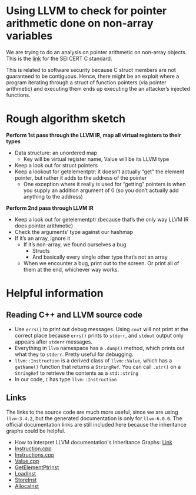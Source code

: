 # Using LLVM to check for pointer arithmetic done on non-array variables

We are trying to do an analysis on pointer arithmetic on non-array objects. This is the [link](https://www.securecoding.cert.org/confluence/display/c/ARR37-C.+Do+not+add+or+subtract+an+integer+to+a+pointer+to+a+non-array+object) for the SEI CERT C standard. 

This is related to software security because C struct members are not guaranteed to be contiguous. Hence, there might be an exploit where a program iterating through a struct of function pointers (via pointer arithmetic) and executing them ends up executing the an attacker’s injected functions.

# Rough algorithm sketch

**Perform 1st pass through the LLVM IR, map all virtual registers to their types**
* Data structure: an unordered map 
  * Key will be virtual register name, Value will be its LLVM type
* Keep a look out for struct pointers
* Keep a lookout for getelementptr: it doesn’t actually “get” the element pointer, but rather it adds to the address of the pointer
  * One exception where it really is used for “getting” pointers is when you supply an addition argument of 0 (so you don’t actually add anything to the address)

**Perform 2nd pass through LLVM IR**
* Keep a look out for getelementptr (because that’s the only way LLVM IR does pointer arithmetic)
* Check the arguments’ type against our hashmap
* If it’s an array, ignore it
  * If it’s non-array, we found ourselves a bug
    * Structs
    * And basically every single other type that’s not an array 
  * When we encounter a bug, print out to the screen. Or print all of them at the end, whichever way works.

# Helpful information

## Reading C++ and LLVM source code

* Use `errs()` to print out debug messages. Using `cout` will not print at the
correct place because `errs()` prints to `stderr`, and `stdout` output only appears
after `stderr` messages.
* Everything in `llvm` namespace has a `.dump()` method, which prints out what
they to `stderr`. Pretty useful for debugging.
* `llvm::Instruction` is a derived class of `llvm::Value`, which has a
`getName()` function that returns a `StringRef`. You can call `.str()` on a
`StringRef` to retrieve the contents as a `std::string`
* In our code, `I` has type `llvm::Instruction`

## Links

The links to the source code are much more useful, since we are using `llvm-3.4.2`, but the generated documentation is only for `llvm-6.0.0`. The official documentation links are still included here because the inheritance graphs could be helpful.

* How to interpret LLVM documentation's Inheritance Graphs: [Link](http://users.elis.ugent.be/~jvcleemp/LLVM-2.4-doxygen/graph_legend.html)
* [Instruction.cpp](https://github.com/llvm-mirror/llvm/blob/release_34/lib/IR/Instruction.cpp)
* [Instructions.cpp](https://github.com/llvm-mirror/llvm/blob/release_34/include/llvm/IR/Instructions.h)
* [Value.cpp](https://github.com/llvm-mirror/llvm/blob/release_34/lib/IR/Value.cpp)
* [GetElementPtrInst](http://llvm.org/doxygen/classllvm_1_1GetElementPtrInst.html)
* [LoadInst](http://llvm.org/doxygen/classllvm_1_1LoadInst.html)
* [StoreInst](http://llvm.org/doxygen/classllvm_1_1StoreInst.html)
* [AllocaInst](http://llvm.org/doxygen/classllvm_1_1AllocaInst.html)

